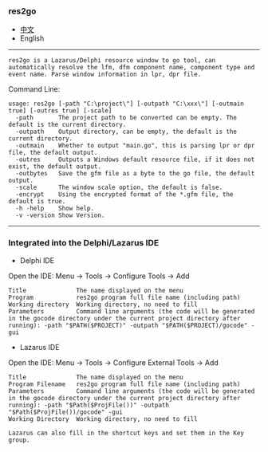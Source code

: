 ### res2go  

* [中文](README.zh-CN.md)  
* English    

----

`res2go is a Lazarus/Delphi resource window to go tool, can automatically resolve the lfm, dfm component name, component type and event name. Parse window information in lpr, dpr file.`   

Command Line:  
```
usage: res2go [-path "C:\project\"] [-outpath "C:\xxx\"] [-outmain true] [-outres true] [-scale]
  -path       The project path to be converted can be empty. The default is the current directory.
  -outpath    Output directory, can be empty, the default is the current directory.
  -outmain    Whether to output "main.go", this is parsing lpr or dpr file, the default output.
  -outres     Outputs a Windows default resource file, if it does not exist, the default output.
  -outbytes   Save the gfm file as a byte to the go file, the default output.
  -scale      The window scale option, the default is false.
  -encrypt    Using the encrypted format of the *.gfm file, the default is true.  
  -h -help    Show help.
  -v -version Show Version.
```


---- 

### Integrated into the Delphi/Lazarus IDE  

* Delphi IDE

Open the IDE: Menu -> Tools -> Configure Tools -> Add   

```
Title              The name displayed on the menu  
Program            res2go program full file name (including path) 
Working directory  Working directory, no need to fill  
Parameters         Command line arguments (the code will be generated in the gocode directory under the current project directory after running): -path "$PATH($PROJECT)" -outpath "$PATH($PROJECT)/gocode" -gui    
```

* Lazarus IDE  

Open the IDE: Menu -> Tools -> Configure External Tools -> Add  

```
Title              The name displayed on the menu     
Program Filename   res2go program full file name (including path) 
Parameters         Command line arguments (the code will be generated in the gocode directory under the current project directory after running): -path "$Path($ProjFile())" -outpath "$Path($ProjFile())/gocode" -gui   
Working Directory  Working directory, no need to fill     

Lazarus can also fill in the shortcut keys and set them in the Key group.  
```